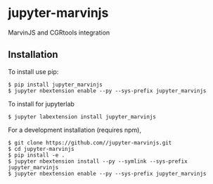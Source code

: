 jupyter-marvinjs
===============================

MarvinJS and CGRtools integration

Installation
------------

To install use pip:

    $ pip install jupyter_marvinjs
    $ jupyter nbextension enable --py --sys-prefix jupyter_marvinjs

To install for jupyterlab

    $ jupyter labextension install jupyter_marvinjs

For a development installation (requires npm),

    $ git clone https://github.com//jupyter-marvinjs.git
    $ cd jupyter-marvinjs
    $ pip install -e .
    $ jupyter nbextension install --py --symlink --sys-prefix jupyter_marvinjs
    $ jupyter nbextension enable --py --sys-prefix jupyter_marvinjs

